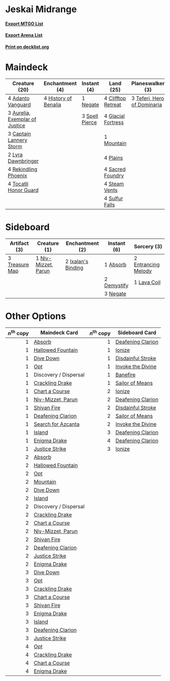 # Jeskai Midrange

#### [Export MTGO List](../collection/Jeskai%20Midrange/Jeskai%20Midrange.txt)
#### [Export Arena List](../collection/Jeskai%20Midrange/Jeskai%20Midrange_arena.txt)
#### [Print on decklist.org](http://decklist.org/?deckmain=4%09Adanto%20Vanguard%0A3%09Aurelia,%20Exemplar%20of%20Justice%0A1%09Banefire%0A3%09Captain%20Lannery%20Storm%0A4%09Clifftop%20Retreat%0A4%09Glacial%20Fortress%0A4%09History%20of%20Benalia%0A3%09Lava%20Coil%0A2%09Lyra%20Dawnbringer%0A1%09Mountain%0A1%09Negate%0A4%09Plains%0A4%09Rekindling%20Phoenix%0A4%09Sacred%20Foundry%0A3%09Spell%20Pierce%0A4%09Steam%20Vents%0A4%09Sulfur%20Falls%0A3%09Teferi,%20Hero%20of%20Dominaria%0A4%09Tocatli%20Honor%20Guard&deckside=1%09Absorb%0A2%09Demystify%0A2%09Entrancing%20Melody%0A2%09Ixalan's%20Binding%0A1%09Lava%20Coil%0A3%09Negate%0A1%09Niv-Mizzet,%20Parun%0A3%09Treasure%20Map)
# Maindeck

|                                              Creature (20)                                              |                                        Enchantment (4)                                        |                                       Instant (4)                                       |                                          Land (25)                                          |                                           Planeswalker (3)                                           |                                     Sorcery (4)                                      |
|---------------------------------------------------------------------------------------------------------|-----------------------------------------------------------------------------------------------|-----------------------------------------------------------------------------------------|---------------------------------------------------------------------------------------------|------------------------------------------------------------------------------------------------------|--------------------------------------------------------------------------------------|
|4 [Adanto Vanguard](http://gatherer.wizards.com/Pages/Card/Details.aspx?multiverseid=435152)             |4 [History of Benalia](http://gatherer.wizards.com/Pages/Card/Details.aspx?multiverseid=442909)|1 [Negate](http://gatherer.wizards.com/Pages/Card/Details.aspx?multiverseid=423707)      |4 [Clifftop Retreat](http://gatherer.wizards.com/Pages/Card/Details.aspx?multiverseid=443127)|3 [Teferi, Hero of Dominaria](http://gatherer.wizards.com/Pages/Card/Details.aspx?multiverseid=443095)|1 [Banefire](http://gatherer.wizards.com/Pages/Card/Details.aspx?multiverseid=186613) |
|3 [Aurelia, Exemplar of Justice](http://gatherer.wizards.com/Pages/Card/Details.aspx?multiverseid=452903)|                                                                                               |3 [Spell Pierce](http://gatherer.wizards.com/Pages/Card/Details.aspx?multiverseid=425876)|4 [Glacial Fortress](http://gatherer.wizards.com/Pages/Card/Details.aspx?multiverseid=190562)|                                                                                                      |3 [Lava Coil](http://gatherer.wizards.com/Pages/Card/Details.aspx?multiverseid=452858)|
|3 [Captain Lannery Storm](http://gatherer.wizards.com/Pages/Card/Details.aspx?multiverseid=435290)       |                                                                                               |                                                                                         |1 [Mountain](http://gatherer.wizards.com/Pages/Card/Details.aspx?multiverseid=439859)        |                                                                                                      |                                                                                      |
|2 [Lyra Dawnbringer](http://gatherer.wizards.com/Pages/Card/Details.aspx?multiverseid=442914)            |                                                                                               |                                                                                         |4 [Plains](http://gatherer.wizards.com/Pages/Card/Details.aspx?multiverseid=439856)          |                                                                                                      |                                                                                      |
|4 [Rekindling Phoenix](http://gatherer.wizards.com/Pages/Card/Details.aspx?multiverseid=439768)          |                                                                                               |                                                                                         |4 [Sacred Foundry](http://gatherer.wizards.com/Pages/Card/Details.aspx?multiverseid=405106)  |                                                                                                      |                                                                                      |
|4 [Tocatli Honor Guard](http://gatherer.wizards.com/Pages/Card/Details.aspx?multiverseid=435194)         |                                                                                               |                                                                                         |4 [Steam Vents](http://gatherer.wizards.com/Pages/Card/Details.aspx?multiverseid=405109)     |                                                                                                      |                                                                                      |
|                                                                                                         |                                                                                               |                                                                                         |4 [Sulfur Falls](http://gatherer.wizards.com/Pages/Card/Details.aspx?multiverseid=443135)    |                                                                                                      |                                                                                      |


# Sideboard

|                                      Artifact (3)                                       |                                         Creature (1)                                         |                                       Enchantment (2)                                       |                                     Instant (6)                                      |                                         Sorcery (3)                                          |
|-----------------------------------------------------------------------------------------|----------------------------------------------------------------------------------------------|---------------------------------------------------------------------------------------------|--------------------------------------------------------------------------------------|----------------------------------------------------------------------------------------------|
|3 [Treasure Map](http://gatherer.wizards.com/Pages/Card/Details.aspx?multiverseid=435410)|1 [Niv-Mizzet, Parun](http://gatherer.wizards.com/Pages/Card/Details.aspx?multiverseid=452942)|2 [Ixalan's Binding](http://gatherer.wizards.com/Pages/Card/Details.aspx?multiverseid=435168)|1 [Absorb](http://gatherer.wizards.com/Pages/Card/Details.aspx?multiverseid=23155)    |2 [Entrancing Melody](http://gatherer.wizards.com/Pages/Card/Details.aspx?multiverseid=435207)|
|                                                                                         |                                                                                              |                                                                                             |2 [Demystify](http://gatherer.wizards.com/Pages/Card/Details.aspx?multiverseid=129524)|1 [Lava Coil](http://gatherer.wizards.com/Pages/Card/Details.aspx?multiverseid=452858)        |
|                                                                                         |                                                                                              |                                                                                             |3 [Negate](http://gatherer.wizards.com/Pages/Card/Details.aspx?multiverseid=423707)   |                                                                                              |


# Other Options

|*n*<sup>th</sup> copy|                                        Maindeck Card                                        |*n*<sup>th</sup> copy|                                       Sideboard Card                                       |
|--------------------:|---------------------------------------------------------------------------------------------|--------------------:|--------------------------------------------------------------------------------------------|
|                    1|[Absorb](http://gatherer.wizards.com/Pages/Card/Details.aspx?multiverseid=23155)             |                    1|[Deafening Clarion](http://gatherer.wizards.com/Pages/Card/Details.aspx?multiverseid=452915)|
|                    1|[Hallowed Fountain](http://gatherer.wizards.com/Pages/Card/Details.aspx?multiverseid=97071)  |                    1|[Ionize](http://gatherer.wizards.com/Pages/Card/Details.aspx?multiverseid=452929)           |
|                    1|[Dive Down](http://gatherer.wizards.com/Pages/Card/Details.aspx?multiverseid=435205)         |                    1|[Disdainful Stroke](http://gatherer.wizards.com/Pages/Card/Details.aspx?multiverseid=420705)|
|                    1|[Opt](http://gatherer.wizards.com/Pages/Card/Details.aspx?multiverseid=442948)               |                    1|[Invoke the Divine](http://gatherer.wizards.com/Pages/Card/Details.aspx?multiverseid=442910)|
|                    1|Discovery / Dispersal                                                                        |                    1|[Banefire](http://gatherer.wizards.com/Pages/Card/Details.aspx?multiverseid=186613)         |
|                    1|[Crackling Drake](http://gatherer.wizards.com/Pages/Card/Details.aspx?multiverseid=452913)   |                    1|[Sailor of Means](http://gatherer.wizards.com/Pages/Card/Details.aspx?multiverseid=439706)  |
|                    1|[Chart a Course](http://gatherer.wizards.com/Pages/Card/Details.aspx?multiverseid=435200)    |                    2|[Ionize](http://gatherer.wizards.com/Pages/Card/Details.aspx?multiverseid=452929)           |
|                    1|[Niv-Mizzet, Parun](http://gatherer.wizards.com/Pages/Card/Details.aspx?multiverseid=452942) |                    2|[Deafening Clarion](http://gatherer.wizards.com/Pages/Card/Details.aspx?multiverseid=452915)|
|                    1|[Shivan Fire](http://gatherer.wizards.com/Pages/Card/Details.aspx?multiverseid=443030)       |                    2|[Disdainful Stroke](http://gatherer.wizards.com/Pages/Card/Details.aspx?multiverseid=420705)|
|                    1|[Deafening Clarion](http://gatherer.wizards.com/Pages/Card/Details.aspx?multiverseid=452915) |                    2|[Sailor of Means](http://gatherer.wizards.com/Pages/Card/Details.aspx?multiverseid=439706)  |
|                    1|[Search for Azcanta](http://gatherer.wizards.com/Pages/Card/Details.aspx?multiverseid=435226)|                    2|[Invoke the Divine](http://gatherer.wizards.com/Pages/Card/Details.aspx?multiverseid=442910)|
|                    1|[Island](http://gatherer.wizards.com/Pages/Card/Details.aspx?multiverseid=439857)            |                    3|[Deafening Clarion](http://gatherer.wizards.com/Pages/Card/Details.aspx?multiverseid=452915)|
|                    1|[Enigma Drake](http://gatherer.wizards.com/Pages/Card/Details.aspx?multiverseid=426900)      |                    4|[Deafening Clarion](http://gatherer.wizards.com/Pages/Card/Details.aspx?multiverseid=452915)|
|                    1|[Justice Strike](http://gatherer.wizards.com/Pages/Card/Details.aspx?multiverseid=452932)    |                    3|[Ionize](http://gatherer.wizards.com/Pages/Card/Details.aspx?multiverseid=452929)           |
|                    2|[Absorb](http://gatherer.wizards.com/Pages/Card/Details.aspx?multiverseid=23155)             |                     |                                                                                            |
|                    2|[Hallowed Fountain](http://gatherer.wizards.com/Pages/Card/Details.aspx?multiverseid=97071)  |                     |                                                                                            |
|                    2|[Opt](http://gatherer.wizards.com/Pages/Card/Details.aspx?multiverseid=442948)               |                     |                                                                                            |
|                    2|[Mountain](http://gatherer.wizards.com/Pages/Card/Details.aspx?multiverseid=439859)          |                     |                                                                                            |
|                    2|[Dive Down](http://gatherer.wizards.com/Pages/Card/Details.aspx?multiverseid=435205)         |                     |                                                                                            |
|                    2|[Island](http://gatherer.wizards.com/Pages/Card/Details.aspx?multiverseid=439857)            |                     |                                                                                            |
|                    2|Discovery / Dispersal                                                                        |                     |                                                                                            |
|                    2|[Crackling Drake](http://gatherer.wizards.com/Pages/Card/Details.aspx?multiverseid=452913)   |                     |                                                                                            |
|                    2|[Chart a Course](http://gatherer.wizards.com/Pages/Card/Details.aspx?multiverseid=435200)    |                     |                                                                                            |
|                    2|[Niv-Mizzet, Parun](http://gatherer.wizards.com/Pages/Card/Details.aspx?multiverseid=452942) |                     |                                                                                            |
|                    2|[Shivan Fire](http://gatherer.wizards.com/Pages/Card/Details.aspx?multiverseid=443030)       |                     |                                                                                            |
|                    2|[Deafening Clarion](http://gatherer.wizards.com/Pages/Card/Details.aspx?multiverseid=452915) |                     |                                                                                            |
|                    2|[Justice Strike](http://gatherer.wizards.com/Pages/Card/Details.aspx?multiverseid=452932)    |                     |                                                                                            |
|                    2|[Enigma Drake](http://gatherer.wizards.com/Pages/Card/Details.aspx?multiverseid=426900)      |                     |                                                                                            |
|                    3|[Dive Down](http://gatherer.wizards.com/Pages/Card/Details.aspx?multiverseid=435205)         |                     |                                                                                            |
|                    3|[Opt](http://gatherer.wizards.com/Pages/Card/Details.aspx?multiverseid=442948)               |                     |                                                                                            |
|                    3|[Crackling Drake](http://gatherer.wizards.com/Pages/Card/Details.aspx?multiverseid=452913)   |                     |                                                                                            |
|                    3|[Chart a Course](http://gatherer.wizards.com/Pages/Card/Details.aspx?multiverseid=435200)    |                     |                                                                                            |
|                    3|[Shivan Fire](http://gatherer.wizards.com/Pages/Card/Details.aspx?multiverseid=443030)       |                     |                                                                                            |
|                    3|[Enigma Drake](http://gatherer.wizards.com/Pages/Card/Details.aspx?multiverseid=426900)      |                     |                                                                                            |
|                    3|[Island](http://gatherer.wizards.com/Pages/Card/Details.aspx?multiverseid=439857)            |                     |                                                                                            |
|                    3|[Deafening Clarion](http://gatherer.wizards.com/Pages/Card/Details.aspx?multiverseid=452915) |                     |                                                                                            |
|                    3|[Justice Strike](http://gatherer.wizards.com/Pages/Card/Details.aspx?multiverseid=452932)    |                     |                                                                                            |
|                    4|[Opt](http://gatherer.wizards.com/Pages/Card/Details.aspx?multiverseid=442948)               |                     |                                                                                            |
|                    4|[Crackling Drake](http://gatherer.wizards.com/Pages/Card/Details.aspx?multiverseid=452913)   |                     |                                                                                            |
|                    4|[Chart a Course](http://gatherer.wizards.com/Pages/Card/Details.aspx?multiverseid=435200)    |                     |                                                                                            |
|                    4|[Enigma Drake](http://gatherer.wizards.com/Pages/Card/Details.aspx?multiverseid=426900)      |                     |                                                                                            |

